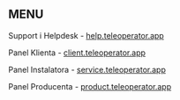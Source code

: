 ## MENU

Support i Helpdesk - [help.teleoperator.app](http://help.teleoperator.app)

Panel Klienta - [client.teleoperator.app](http://client.teleoperator.app)

Panel Instalatora - [service.teleoperator.app](http://service.teleoperator.app)

Panel Producenta - [product.teleoperator.app](http://product.teleoperator.app)

